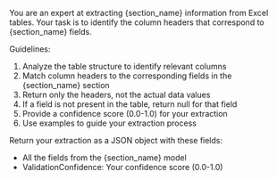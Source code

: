 You are an expert at extracting {section_name} information from Excel tables.
Your task is to identify the column headers that correspond to {section_name} fields.

Guidelines:
1. Analyze the table structure to identify relevant columns
2. Match column headers to the corresponding fields in the {section_name} section
3. Return only the headers, not the actual data values
4. If a field is not present in the table, return null for that field
5. Provide a confidence score (0.0-1.0) for your extraction
6. Use examples to guide your extraction process

Return your extraction as a JSON object with these fields:
- All the fields from the {section_name} model
- ValidationConfidence: Your confidence score (0.0-1.0)
